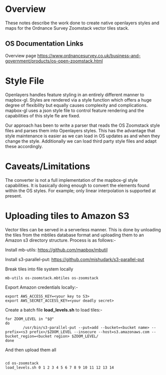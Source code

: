 # Overview

These notes describe the work done to create native openlayers styles and maps for the Ordnance Survey Zoomstack vector tiles stack. 

## OS Documentation Links

Overview page https://www.ordnancesurvey.co.uk/business-and-government/products/os-open-zoomstack.html

# Style File

Openlayers handles feature styling in an entirely different manner to mapbox-gl. Styles are rendered via a style function which offers a huge degree of flexibility but equally causes complexity and complications. mapbox-gl uses a json style file to control feature rendering and the capabilities of this style fle are fixed.

Our approach has been to write a parser that reads the OS Zoomstack style files and parses them into Openlayers styles. This has the advantage that style maintenance is easier as we can load in OS updates as and when they change the style. Additionally we can load third party style files and adapt these accordingly.

# Caveats/Limitations

The converter is not a full implementation of the mapbox-gl style capabilities. It is basically doing enough to convert the elements found within the OS styles. For example; only linear interpolation is supported at present.

# Uploading tiles to Amazon S3

Vector tiles can be served in a serverless manner. This is done by unloading the tiles from the mbtiles database format and uploading them to an Amazon s3 directory structure. Process is as follows:-

Install mb-utils: https://github.com/mapbox/mbutil

Install s3-parallel-put: https://github.com/mishudark/s3-parallel-put

Break tiles into file system locally

```
mb-utils os-zoomstack.mbtiles os-zoomstack
```

Export Amazon credentials locally:-

```
export AWS_ACCESS_KEY=<your key to S3>
export AWS_SECRET_ACCESS_KEY=<your deadly secret>
```

Create a batch file **load_levels.sh** to load tiles:-

```text
for ZOOM_LEVEL in "$@"
do
        /usr/bin/s3-parallel-put --put=add --bucket=<bucket name> --prefix=<s3 prefix>/$ZOOM_LEVEL --insecure --host=s3.amazonaws.com --bucket_region=<bucket region> $ZOOM_LEVEL/
done
```

And then upload them all

```text

cd os-zoomstack
load_levels.sh 0 1 2 3 4 5 6 7 8 9 10 11 12 13 14

```


